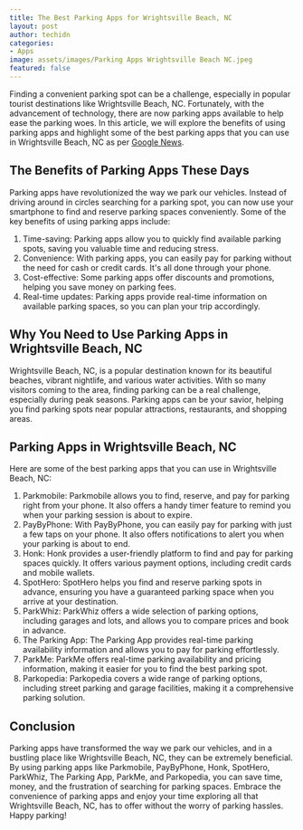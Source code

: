 ```yaml
---
title: The Best Parking Apps for Wrightsville Beach, NC
layout: post
author: techidn
categories: 
- Apps
image: assets/images/Parking Apps Wrightsville Beach NC.jpeg
featured: false
---
```


Finding a convenient parking spot can be a challenge, especially in popular tourist destinations like Wrightsville Beach, NC. Fortunately, with the advancement of technology, there are now parking apps available to help ease the parking woes. In this article, we will explore the benefits of using parking apps and highlight some of the best parking apps that you can use in Wrightsville Beach, NC as per [Google News](https://news.google.com/articles/CBMiTmh0dHBzOi8vd3d3Lmtub3QzNS5jb20vdG9wbGlzdC90aGUtMTAtbW9zdC1iZWF1dGlmdWwtYmVhY2hlcy1pbi1nZW9yZ2V0b3duLXNjL9IBAA?hl=en-ID&gl=ID&ceid=ID%3Aen).

## The Benefits of Parking Apps These Days
Parking apps have revolutionized the way we park our vehicles. Instead of driving around in circles searching for a parking spot, you can now use your smartphone to find and reserve parking spaces conveniently. Some of the key benefits of using parking apps include:
1.	Time-saving: Parking apps allow you to quickly find available parking spots, saving you valuable time and reducing stress.
2.	Convenience: With parking apps, you can easily pay for parking without the need for cash or credit cards. It's all done through your phone.
3.	Cost-effective: Some parking apps offer discounts and promotions, helping you save money on parking fees.
4.	Real-time updates: Parking apps provide real-time information on available parking spaces, so you can plan your trip accordingly.

## Why You Need to Use Parking Apps in Wrightsville Beach, NC
Wrightsville Beach, NC, is a popular destination known for its beautiful beaches, vibrant nightlife, and various water activities. With so many visitors coming to the area, finding parking can be a real challenge, especially during peak seasons. Parking apps can be your savior, helping you find parking spots near popular attractions, restaurants, and shopping areas.

## Parking Apps in Wrightsville Beach, NC
Here are some of the best parking apps that you can use in Wrightsville Beach, NC:
1.	Parkmobile: Parkmobile allows you to find, reserve, and pay for parking right from your phone. It also offers a handy timer feature to remind you when your parking session is about to expire.
2.	PayByPhone: With PayByPhone, you can easily pay for parking with just a few taps on your phone. It also offers notifications to alert you when your parking is about to end.
3.	Honk: Honk provides a user-friendly platform to find and pay for parking spaces quickly. It offers various payment options, including credit cards and mobile wallets.
4.	SpotHero: SpotHero helps you find and reserve parking spots in advance, ensuring you have a guaranteed parking space when you arrive at your destination.
5.	ParkWhiz: ParkWhiz offers a wide selection of parking options, including garages and lots, and allows you to compare prices and book in advance.
6.	The Parking App: The Parking App provides real-time parking availability information and allows you to pay for parking effortlessly.
7.	ParkMe: ParkMe offers real-time parking availability and pricing information, making it easier for you to find the best parking spot.
8.	Parkopedia: Parkopedia covers a wide range of parking options, including street parking and garage facilities, making it a comprehensive parking solution.

## Conclusion
Parking apps have transformed the way we park our vehicles, and in a bustling place like Wrightsville Beach, NC, they can be extremely beneficial. By using parking apps like Parkmobile, PayByPhone, Honk, SpotHero, ParkWhiz, The Parking App, ParkMe, and Parkopedia, you can save time, money, and the frustration of searching for parking spaces. Embrace the convenience of parking apps and enjoy your time exploring all that Wrightsville Beach, NC, has to offer without the worry of parking hassles. Happy parking!
